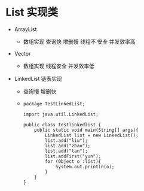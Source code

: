 #  List 实现类

- ArrayList
  - 数组实现 查询快 增删慢    线程不 安全 并发效率高
- Vector
  - 数组实现  线程安全  并发效率低

- LinkedList 链表实现

  - 查询慢 增删快

  - ```
    package TestLinkedList;
    
    import java.util.LinkedList;
    
    public class testlinkedlist {
        public static void main(String[] args){
            LinkedList list = new LinkedList();
            list.add("liu");
            list.add("zhao");
            list.add("tan");
            list.addFirst("yun");
            for (Object o :list){
                System.out.println(o);
            }
        }
    }
    
    ```

    